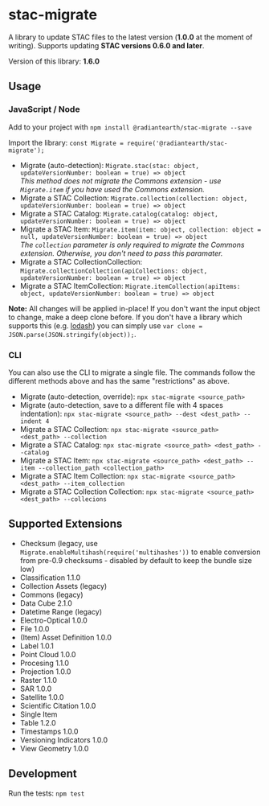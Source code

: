 # stac-migrate

A library to update STAC files to the latest version (**1.0.0** at the moment of writing). Supports updating **STAC versions 0.6.0 and later**.

Version of this library: **1.6.0**

## Usage

### JavaScript / Node

Add to your project with `npm install @radiantearth/stac-migrate --save`

Import the library: `const Migrate = require('@radiantearth/stac-migrate');`

* Migrate (auto-detection): `Migrate.stac(stac: object, updateVersionNumber: boolean = true) => object`<br />
  *This method does not migrate the Commons extension - use `Migrate.item` if you have used the Commons extension.*
* Migrate a STAC Collection: `Migrate.collection(collection: object, updateVersionNumber: boolean = true) => object`
* Migrate a STAC Catalog: `Migrate.catalog(catalog: object, updateVersionNumber: boolean = true) => object`
* Migrate a STAC Item: `Migrate.item(item: object, collection: object = null, updateVersionNumber: boolean = true) => object`<br />
  *The `collection` parameter is only required to migrate the Commons extension. Otherwise, you don't need to pass this paramater.*
* Migrate a STAC CollectionCollection: `Migrate.collectionCollection(apiCollections: object, updateVersionNumber: boolean = true) => object`
* Migrate a STAC ItemCollection: `Migrate.itemCollection(apiItems: object, updateVersionNumber: boolean = true) => object`

**Note:** All changes will be applied in-place! If you don't want the input object to change, make a deep clone before. If you don't have a library which supports this (e.g. [lodash](https://lodash.com/docs/4.17.15#cloneDeep)) you can simply use `var clone = JSON.parse(JSON.stringify(object));`.

### CLI

You can also use the CLI to migrate a single file.
The commands follow the different methods above and has the same "restrictions" as above.

* Migrate (auto-detection, override): `npx stac-migrate <source_path>`
* Migrate (auto-detection, save to a different file with 4 spaces indentation): `npx stac-migrate <source_path> --dest <dest_path> --indent 4`
* Migrate a STAC Collection: `npx stac-migrate <source_path> <dest_path> --collection`
* Migrate a STAC Catalog: `npx stac-migrate <source_path> <dest_path> --catalog`
* Migrate a STAC Item: `npx stac-migrate <source_path> <dest_path> --item --collection_path <collection_path>`
* Migrate a STAC Item Collection: `npx stac-migrate <source_path> <dest_path> --item_collection`
* Migrate a STAC Collection Collection: `npx stac-migrate <source_path> <dest_path> --collecions`

##  Supported Extensions

* Checksum (legacy, use `Migrate.enableMultihash(require('multihashes'))` to enable conversion from pre-0.9 checksums - disabled by default to keep the bundle size low)
* Classification 1.1.0
* Collection Assets (legacy)
* Commons (legacy)
* Data Cube 2.1.0
* Datetime Range (legacy)
* Electro-Optical 1.0.0
* File 1.0.0
* (Item) Asset Definition 1.0.0
* Label 1.0.1
* Point Cloud 1.0.0
* Procesing 1.1.0
* Projection 1.0.0
* Raster 1.1.0
* SAR 1.0.0
* Satellite 1.0.0
* Scientific Citation 1.0.0
* Single Item
* Table 1.2.0
* Timestamps 1.0.0
* Versioning Indicators 1.0.0
* View Geometry 1.0.0

## Development

Run the tests: `npm test`
